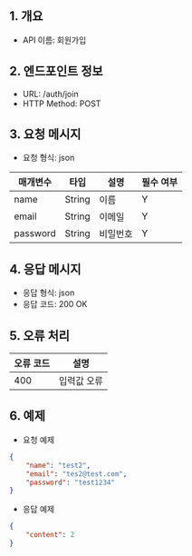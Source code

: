 ## 1. 개요
- API 이름: 회원가입

## 2. 엔드포인트 정보
- URL: /auth/join
- HTTP Method: POST

## 3. 요청 메시지
- 요청 형식: json

| 매개변수 | 타입 | 설명 | 필수 여부 |
|----------|------|------|----------|
| name | String | 이름 | Y |
| email | String | 이메일 | Y |
| password | String | 비밀번호 | Y |

## 4. 응답 메시지
- 응답 형식: json
- 응답 코드: 200 OK

## 5. 오류 처리
| 오류 코드 | 설명 |
|----------|------|
| 400 | 입력값 오류 |

## 6. 예제
- 요청 예제
```json
{
    "name": "test2",
    "email": "tes2@test.com",
    "password": "test1234"
}
```
- 응답 예제
```json
{
    "content": 2
}
```
